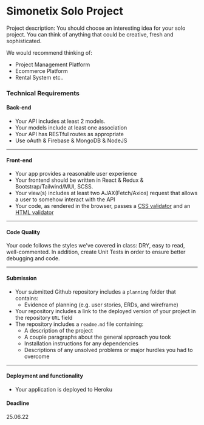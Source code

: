 # Simonetix Solo Project

Project description:
You should choose an interesting idea for your solo project.
You can think of anything that could be creative, fresh and sophisticated.

We would recommend thinking of:
- Project Management Platform
- Ecommerce Platform
- Rental System
etc..

### Technical Requirements

#### Back-end

- Your API includes at least 2 models.
- Your models include at least one association
- Your API has RESTful routes as appropriate
- Use oAuth & Firebase & MongoDB & NodeJS

---

#### Front-end

- Your app provides a reasonable user experience
- Your frontend should be written in React & Redux & Bootstrap/Tailwind/MUI, SCSS.
- Your view(s) includes at least two AJAX(Fetch/Axios) request that allows a user to somehow interact with the API
- Your code, as rendered in the browser, passes a [CSS validator](http://jigsaw.w3.org/css-validator/) and an [HTML validator](https://validator.w3.org/)

---

#### Code Quality

Your code follows the styles we've covered in class: DRY, easy to read,
well-commented.
In addition, create Unit Tests in order to ensure better debugging and code.

---

#### Submission
- Your submitted Github repository includes a `planning` folder that contains:
  - Evidence of planning (e.g. user stories, ERDs, and wireframe)
- Your repository includes a link to the deployed version of your project in the repository `URL` field
- The repository includes a `readme.md` file containing:
  - A description of the project
  - A couple paragraphs about the general approach you took
  - Installation instructions for any dependencies
  - Descriptions of any unsolved problems or major hurdles you had to overcome

---

#### Deployment and functionality
- Your application is deployed to Heroku 

#### Deadline
25.06.22

